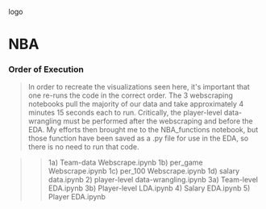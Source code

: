 logo
# NBA

### Order of Execution

> In order to recreate the visualizations seen here, it's important that one re-runs the code in the correct order.
> The 3 webscraping notebooks pull the majority of our data and take approximately 4 minutes 15 seconds each to run.
> Critically, the player-level data-wrangling must be performed after the webscraping and before the EDA.
> My efforts then brought me to the NBA_functions notebook, but those function have been saved as a .py file for use in the EDA, so there is no need to run that code.

>> 1a) Team-data Webscrape.ipynb
>> 1b) per_game Webscrape.ipynb
>> 1c) per_100 Webscrape.ipynb
>> 1d) salary data.ipynb
>> 2)  player-level data-wrangling.ipynb
>> 3a) Team-level EDA.ipynb
>> 3b) Player-level LDA.ipynb
>> 4)  Salary EDA.ipynb
>> 5)  Player EDA.ipynb
